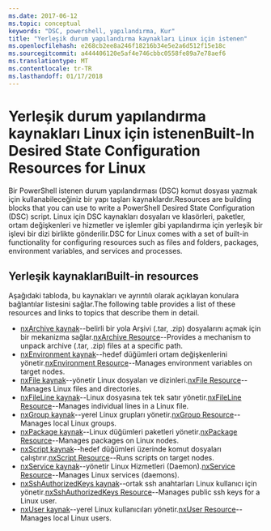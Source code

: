 ```yaml
---
ms.date: 2017-06-12
ms.topic: conceptual
keywords: "DSC, powershell, yapılandırma, Kur"
title: "Yerleşik durum yapılandırma kaynakları Linux için istenen"
ms.openlocfilehash: e268cb2ee8a246f18216b34e5e2a6d512f15e18c
ms.sourcegitcommit: a444406120e5af4e746cbbc0558fe89a7e78aef6
ms.translationtype: MT
ms.contentlocale: tr-TR
ms.lasthandoff: 01/17/2018
---
```

# <a name="built-in-desired-state-configuration-resources-for-linux"></a><span data-ttu-id="63490-103">Yerleşik durum yapılandırma kaynakları Linux için istenen</span><span class="sxs-lookup"><span data-stu-id="63490-103">Built-In Desired State Configuration Resources for Linux</span></span>

<span data-ttu-id="63490-104">Bir PowerShell istenen durum yapılandırması (DSC) komut dosyası yazmak için kullanabileceğiniz bir yapı taşları kaynaklardır.</span><span class="sxs-lookup"><span data-stu-id="63490-104">Resources are building blocks that you can use to write a PowerShell Desired State Configuration (DSC) script.</span></span> <span data-ttu-id="63490-105">Linux için DSC kaynakları dosyaları ve klasörleri, paketler, ortam değişkenleri ve hizmetler ve işlemler gibi yapılandırma için yerleşik bir işlevi bir dizi birlikte gönderilir.</span><span class="sxs-lookup"><span data-stu-id="63490-105">DSC for Linux comes with a set of built-in functionality for configuring resources such as files and folders, packages, environment variables, and services and processes.</span></span>

## <a name="built-in-resources"></a><span data-ttu-id="63490-106">Yerleşik kaynakları</span><span class="sxs-lookup"><span data-stu-id="63490-106">Built-in resources</span></span> 

<span data-ttu-id="63490-107">Aşağıdaki tabloda, bu kaynakları ve ayrıntılı olarak açıklayan konulara bağlantılar listesini sağlar.</span><span class="sxs-lookup"><span data-stu-id="63490-107">The following table provides a list of these resources and links to topics that describe them in detail.</span></span>

* <span data-ttu-id="63490-108">[nxArchive kaynak](lnxArchiveResource.md)--belirli bir yola Arşivi (.tar, .zip) dosyalarını açmak için bir mekanizma sağlar.</span><span class="sxs-lookup"><span data-stu-id="63490-108">[nxArchive Resource](lnxArchiveResource.md)--Provides a mechanism to unpack archive (.tar, .zip) files at a specific path.</span></span>
* <span data-ttu-id="63490-109">[nxEnvironment kaynak](lnxEnvironmentResource.md)--hedef düğümleri ortam değişkenlerini yönetir.</span><span class="sxs-lookup"><span data-stu-id="63490-109">[nxEnvironment Resource](lnxEnvironmentResource.md)--Manages environment variables on target nodes.</span></span> 
* <span data-ttu-id="63490-110">[nxFile kaynak](lnxFileResource.md)--yönetir Linux dosyaları ve dizinleri.</span><span class="sxs-lookup"><span data-stu-id="63490-110">[nxFile Resource](lnxFileResource.md)--Manages Linux files and directories.</span></span> 
* <span data-ttu-id="63490-111">[nxFileLine kaynak](lnxFileLineResource.md)--Linux dosyasına tek tek satır yönetir.</span><span class="sxs-lookup"><span data-stu-id="63490-111">[nxFileLine Resource](lnxFileLineResource.md)--Manages individual lines in a Linux file.</span></span> 
* <span data-ttu-id="63490-112">[nxGroup kaynak](lnxGroupResource.md)--yerel Linux grupları yönetir.</span><span class="sxs-lookup"><span data-stu-id="63490-112">[nxGroup Resource](lnxGroupResource.md)--Manages local Linux groups.</span></span> 
* <span data-ttu-id="63490-113">[nxPackage kaynak](lnxPackageResource.md)--Linux düğümleri paketleri yönetir.</span><span class="sxs-lookup"><span data-stu-id="63490-113">[nxPackage Resource](lnxPackageResource.md)--Manages packages on Linux nodes.</span></span>
* <span data-ttu-id="63490-114">[nxScript kaynak](lnxScriptResource.md)--hedef düğümleri üzerinde komut dosyaları çalıştırır.</span><span class="sxs-lookup"><span data-stu-id="63490-114">[nxScript Resource](lnxScriptResource.md)--Runs scripts on target nodes.</span></span>
* <span data-ttu-id="63490-115">[nxService kaynak](lnxServiceResource.md)--yönetir Linux Hizmetleri (Daemon).</span><span class="sxs-lookup"><span data-stu-id="63490-115">[nxService Resource](lnxServiceResource.md)--Manages Linux services (daemons).</span></span>
* <span data-ttu-id="63490-116">[nxSshAuthorizedKeys kaynak](lnxSshAuthorizedKeysResource.md)--ortak ssh anahtarları Linux kullanıcı için yönetir.</span><span class="sxs-lookup"><span data-stu-id="63490-116">[nxSshAuthorizedKeys Resource](lnxSshAuthorizedKeysResource.md)--Manages public ssh keys for a Linux user.</span></span> 
* <span data-ttu-id="63490-117">[nxUser kaynak](lnxUserResource.md)--yerel Linux kullanıcıları yönetir.</span><span class="sxs-lookup"><span data-stu-id="63490-117">[nxUser Resource](lnxUserResource.md)--Manages local Linux users.</span></span> 
  
